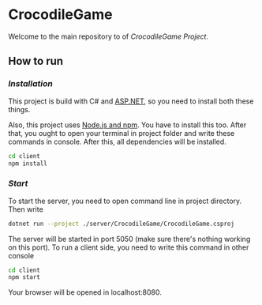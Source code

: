 # CrocodileGame
Welcome to the main repository to of _CrocodileGame Project_.

## How to run
### _Installation_
This project is build with C# and [ASP.NET](https://dotnet.microsoft.com/download), so you need to install both these things.

Also, this project uses [Node.js and npm](https://nodejs.org/en/). You have to install this too.
After that, you ought to open your terminal in project folder and write these commands in console. After this, all dependencies will be installed.
```sh
cd client
npm install
```
### _Start_
To start the server, you need to open command line in project directory. Then write
```sh
dotnet run --project ./server/CrocodileGame/CrocodileGame.csproj
```
The server will be started in port 5050 (make sure there's nothing working on this port).
To run a client side, you need to write this command in other console
```sh
cd client
npm start
```
Your browser will be opened in localhost:8080.
